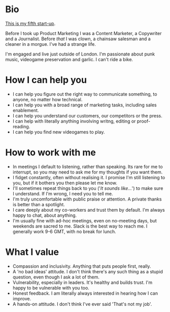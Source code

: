 # Bio

[This is my fifth start-up](https://www.linkedin.com/in/joemartinwords/). 

Before I took up Product Marketing I was a Content Marketer, a Copywriter and a Journalist. Before _that_ I was clown, a chainsaw salesman and a cleaner in a morgue. I've had a strange life. 

I'm engaged and live just outside of London. I'm passionate about punk music, videogame preservation and garlic. I can't ride a bike. 

# How I can help you
- I can help you figure out the right way to communicate something, to anyone, no matter how technical. 
- I can help you with a broad range of marketing tasks, including sales enablement. 
- I can help you understand our customers, our competitors or the press. 
- I can help with literally anything involving writng, editing or proof-reading. 
- I can help you find new videogames to play.

# How to work with me
- In meetings I default to listening, rather than speaking. Its rare for me to interrupt, so you may need to ask me for my thoughts if you want them.
- I fidget constantly, often without realising it. I promise I'm still listening to you, but if it bothers you then please let me know. 
- I'll sometimes repeat things back to you ('_It sounds like..._') to make sure I understand. If I'm wrong, I need you to tell me. 
- I'm truly uncomfortable with public praise or attention. A private thanks is better than a spotlight.
- I care deeply about my co-workers and trust them by default. I'm always happy to chat, about anything.
- I'm usually fine with ad-hoc meetings, even on no-meeting days, but weekends are sacred to me. Slack is the best way to reach me. I generally work 9-6 GMT, with no break for lunch.

# What I value
- Compassion and inclusivity. Anything that puts people first, really. 
- A 'no bad ideas' attitude. I don't think there's any such thing as a stupid question, even though I ask a lot of them.
- Vulnerability, especially in leaders. It's healthy and builds trust. I'm happy to be vulnerable with you too.    
- Honest feedback. I am literally always interested in hearing how I can improve.
- A hands-on attitude. I don't think I've ever said 'That's not my job'.
